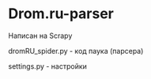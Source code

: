 # Drom.ru-parser

Написан на Scrapy

dromRU_spider.py - код паука (парсера)

settings.py - настройки
